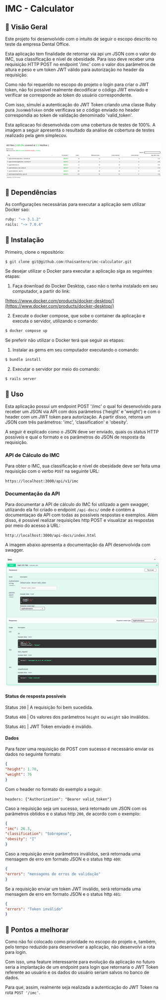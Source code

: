 # IMC - Calculator

## :eyes: Visão Geral

Este projeto foi desenvolvido com o intuito de seguir o escopo descrito no teste da
empresa Dental Office.

Esta aplicação tem finalidade de retornar via api um JSON com o valor do IMC, sua
classificação e nível de obesidade. Para isso deve receber uma requisição HTTP
POST no endpoint '/imc' com o valor dos parâmetros de altura e peso e um token
JWT válido para autorização no header da requisição.

Como não foi requerido no escopo do projeto o login para criar o JWT token, não
foi possível realmente decodificar o código JWT enviado e verificar se corresponde
ao token do usuário correspondente.

Com isso, simulei a autenticação do JWT Token criando uma classe Ruby pura
`JsonWebToken` onde verificava se o código enviado no header correspondia
ao token de validação denominado 'valid_token'.

Esta aplicacao foi desenvolvida com uma cobertura de testes de 100%. A imagem
a seguir apresenta o resultado da análise de cobertura de testes realizado pela
gem simplecov.

![alt text](https://github.com/thaisantero/imc-calculator/blob/main/images_raeadme/Screenshot%20from%202023-01-20%2015-18-00.png)

## :dog: Dependências

As configurações necessárias para executar a aplicação sem utilizar Docker sao:

```sh
ruby: "~> 3.1.2"
rails: "~> 7.0.4"
```

## :whale: Instalação

Primeiro, clone o repositório:

```sh
$ git clone git@github.com:thaisantero/imc-calculator.git
```
Se desejar utilizar o Docker para executar a aplicação siga
as seguintes etapas:

1) Faça download do Docker Desktop, caso não o tenha instalado em seu computador,
a partir do link:

[https://www.docker.com/products/docker-desktop/](https://www.docker.com/products/docker-desktop/)

2) Execute o docker compose, que sobe o container da
aplicação e executa o servidor, utilizando o comando:

```sh
$ docker compose up
```

Se preferir não utilizar o Docker terá que seguir as etapas:

1) Instalar as gems em seu computador executando o comando:

```sh
$ bundle install
```

2) Executar o servidor por meio do comando:

```sh
$ rails server
```

## :robot: Uso

Esta aplicação possui um endpoint POST '/imc' o qual
foi desenvolvido para receber um JSON via API com
dois parâmetros ('height' e 'weight') e com o header
com um JWT token para autorização.
A partir disso, retorna um JSON com três parâmetros:
'imc', 'classification' e 'obesity'.

A seguir é explicado como o JSON deve ser enviado, quais os
status HTTP possíveis e qual o formato e os parâmetros do JSON 
de resposta da requisição.

### API de Cálculo do IMC

Para obter o IMC, sua classificação e nível de obesidade deve ser feita
uma requisição com o verbo `POST` na seguinte URL:

`https://localhost:3000/api/v1/imc`


### Documentação da API

Para documentar a API de cálculo do IMC foi utilizado a gem swagger, utilizando ela foi 
criado o endpoint `/api-docs/` onde é contém a documentaçao da API com todas as possíveis respostas
e exemplos. Além disso, é possível realizar requisições http POST e visualizar as respostas por meio
do acesso à URL:

`http://localhost:3000/api-docs/index.html`

A imagem abaixo apresenta a documentação da API desenvolvida com swagger.

![alt text](https://github.com/thaisantero/imc-calculator/blob/main/images_raeadme/Screenshot%20from%202023-01-20%2018-18-53.png)


#### Status de resposta possíveis

Status `200` | A requisição foi bem sucedida.

Status `400` | Os valores dos parâmetros `height` ou `weight` são inválidos.

Status `401` | JWT Token enviado é inválido.

#### Dados

Para fazer uma requisição de POST com sucesso é necessário enviar os dados no seguinte formato:

```json
{
"height": 1.70,
"weight": 76
}
```
Com o header no formato do exemplo a seguir:

`headers: {"Authorization": "Bearer valid_token"}`

Caso a requisição seja um sucesso, será retornado um JSON com os parâmetros obtidos
e o status http `200`, de acordo com o exemplo:

```json
{
"imc": 26.3,
"classification": "Sobrepeso",
"obesity": "I"
}
```

Caso a requisição envie parâmetros inválidos, será retornada uma mensagem de erro em formato JSON 
e o status http `400`:

```json
{
"errors": "mensagens de erros de validação"
}
```

Se a requisição enviar um token JWT inválido, será retornada uma mensagem de erro em formato JSON 
e o status http `401`:

```json
{
"errors": "Token inválido"
}
```

## :red_circle: Pontos a melhorar

Como não foi colocado como prioridade no escopo do projeto e, também,
pelo tempo reduzido para desenvolver a aplicação, não desenvolvi a rota
para login.

Com isso, uma feature interessante para evolução da aplicação no futuro
seria a implantação de um endpoint para login que retornaria o JWT Token
referente ao usuário e os dados do usuário seriam salvos no banco de dados.

Para que, assim, realmente seja realizada a autenticação do JWT Token
na rota `POST '/imc'`.
